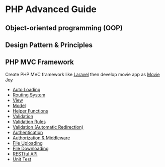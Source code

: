 # PHP Advanced Guide

## Object-oriented programming (OOP)

## Design Pattern & Principles

## PHP MVC Framework

Create PHP MVC framework like [Laravel](https://laravel.com/) then develop movie app as [Movie Joy](https://moviesjoyhd.to/home)

- [Auto Loading]()
- [Routing System]()
- [View]()
- [Model]()
- [Helper Functions]()
- [Validation]()
- [Validation Rules]()
- [Validation (Automatic Redirection)]()
- [Authentication]()
- [Authorization & Middleware]()
- [File Uploading]()
- [File Downloading]()
- [RESTful API]()
- [Unit Test]()